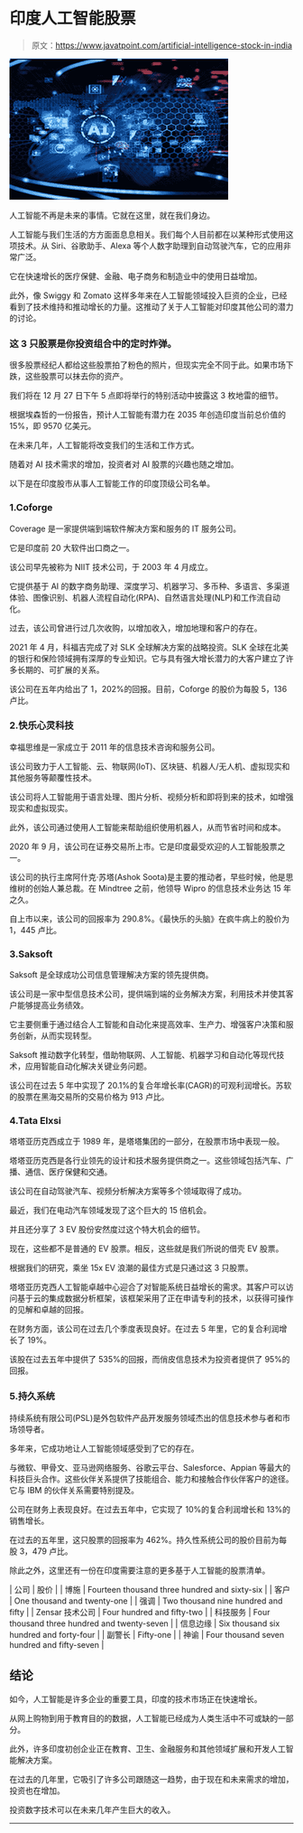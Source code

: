 # 印度人工智能股票

> 原文：<https://www.javatpoint.com/artificial-intelligence-stock-in-india>

![Artificial Intelligence Stock in India](img/2db43c46437f388fd91bd140142570a5.png)

人工智能不再是未来的事情。它就在这里，就在我们身边。

人工智能与我们生活的方方面面息息相关。我们每个人目前都在以某种形式使用这项技术。从 Siri、谷歌助手、Alexa 等个人数字助理到自动驾驶汽车，它的应用非常广泛。

它在快速增长的医疗保健、金融、电子商务和制造业中的使用日益增加。

此外，像 Swiggy 和 Zomato 这样多年来在人工智能领域投入巨资的企业，已经看到了技术维持和推动增长的力量。这推动了关于人工智能对印度其他公司的潜力的讨论。

### 这 3 只股票是你投资组合中的定时炸弹。

很多股票经纪人都给这些股票拍了粉色的照片，但现实完全不同于此。如果市场下跌，这些股票可以抹去你的资产。

我们将在 12 月 27 日下午 5 点即将举行的特别活动中披露这 3 枚地雷的细节。

根据埃森哲的一份报告，预计人工智能有潜力在 2035 年创造印度当前总价值的 15%，即 9570 亿美元。

在未来几年，人工智能将改变我们的生活和工作方式。

随着对 AI 技术需求的增加，投资者对 AI 股票的兴趣也随之增加。

以下是在印度股市从事人工智能工作的印度顶级公司名单。

### 1.Coforge

Coverage 是一家提供端到端软件解决方案和服务的 IT 服务公司。

它是印度前 20 大软件出口商之一。

该公司早先被称为 NIIT 技术公司，于 2003 年 4 月成立。

它提供基于 AI 的数字商务助理、深度学习、机器学习、多币种、多语言、多渠道体验、图像识别、机器人流程自动化(RPA)、自然语言处理(NLP)和工作流自动化。

过去，该公司曾进行过几次收购，以增加收入，增加地理和客户的存在。

2021 年 4 月，科福吉完成了对 SLK 全球解决方案的战略投资。SLK 全球在北美的银行和保险领域拥有深厚的专业知识。它与具有强大增长潜力的大客户建立了许多长期的、可扩展的关系。

该公司在五年内给出了 1，202%的回报。目前，Coforge 的股价为每股 5，136 卢比。

### 2.快乐心灵科技

幸福思维是一家成立于 2011 年的信息技术咨询和服务公司。

该公司致力于人工智能、云、物联网(IoT)、区块链、机器人/无人机、虚拟现实和其他服务等颠覆性技术。

该公司将人工智能用于语言处理、图片分析、视频分析和即将到来的技术，如增强现实和虚拟现实。

此外，该公司通过使用人工智能来帮助组织使用机器人，从而节省时间和成本。

2020 年 9 月，该公司在证券交易所上市。它是印度最受欢迎的人工智能股票之一。

该公司的执行主席阿什克·苏塔(Ashok Soota)是主要的推动者，早些时候，他是思维树的创始人兼总裁。在 Mindtree 之前，他领导 Wipro 的信息技术业务达 15 年之久。

自上市以来，该公司的回报率为 290.8%。《最快乐的头脑》在疯牛病上的股价为 1，445 卢比。

### 3.Saksoft

Saksoft 是全球成功公司信息管理解决方案的领先提供商。

该公司是一家中型信息技术公司，提供端到端的业务解决方案，利用技术并使其客户能够提高业务绩效。

它主要侧重于通过结合人工智能和自动化来提高效率、生产力、增强客户决策和服务创新，从而实现转型。

Saksoft 推动数字化转型，借助物联网、人工智能、机器学习和自动化等现代技术，应用智能自动化解决关键业务问题。

该公司在过去 5 年中实现了 20.1%的复合年增长率(CAGR)的可观利润增长。苏软的股票在黑海交易所的交易价格为 913 卢比。

### 4.Tata Elxsi

塔塔亚历克西成立于 1989 年，是塔塔集团的一部分，在股票市场中表现一般。

塔塔亚历克西是各行业领先的设计和技术服务提供商之一。这些领域包括汽车、广播、通信、医疗保健和交通。

该公司在自动驾驶汽车、视频分析解决方案等多个领域取得了成功。

最近，我们在电动汽车领域发现了这个巨大的 15 倍机会。

并且还分享了 3 EV 股份安然度过这个特大机会的细节。

现在，这些都不是普通的 EV 股票。相反，这些就是我们所说的借壳 EV 股票。

根据我们的研究，乘坐 15x EV 浪潮的最佳方式是只通过这 3 只股票。

塔塔亚历克西人工智能卓越中心迎合了对智能系统日益增长的需求。其客户可以访问基于云的集成数据分析框架，该框架采用了正在申请专利的技术，以获得可操作的见解和卓越的回报。

在财务方面，该公司在过去几个季度表现良好。在过去 5 年里，它的复合利润增长了 19%。

该股在过去五年中提供了 535%的回报，而俏皮信息技术为投资者提供了 95%的回报。

### 5.持久系统

持续系统有限公司(PSL)是外包软件产品开发服务领域杰出的信息技术参与者和市场领导者。

多年来，它成功地让人工智能领域感受到了它的存在。

与微软、甲骨文、亚马逊网络服务、谷歌云平台、Salesforce、Appian 等最大的科技巨头合作。这些伙伴关系提供了技能组合、能力和接触合作伙伴客户的途径。它与 IBM 的伙伴关系需要特别提及。

公司在财务上表现良好。在过去五年中，它实现了 10%的复合利润增长和 13%的销售增长。

在过去的五年里，这只股票的回报率为 462%。持久性系统公司的股价目前为每股 3，479 卢比。

除此之外，这里还有一份在印度需要注意的更多基于人工智能的股票清单。

| 公司 | 股价 |
| 博施 | Fourteen thousand three hundred and sixty-six |
| 客户 | One thousand and twenty-one |
| 强调 | Two thousand nine hundred and fifty |
| Zensar 技术公司 | Four hundred and fifty-two |
| 科技服务 | Four thousand three hundred and twenty-seven |
| 信息边缘 | Six thousand six hundred and forty-four |
| 副警长 | Fifty-one |
| 神谕 | Four thousand seven hundred and fifty-seven |

## 结论

如今，人工智能是许多企业的重要工具，印度的技术市场正在快速增长。

从网上购物到用于教育目的的数据，人工智能已经成为人类生活中不可或缺的一部分。

此外，许多印度初创企业正在教育、卫生、金融服务和其他领域扩展和开发人工智能解决方案。

在过去的几年里，它吸引了许多公司跟随这一趋势，由于现在和未来需求的增加，投资也在增加。

投资数字技术可以在未来几年产生巨大的收入。

* * *